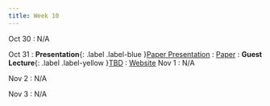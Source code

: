 ```yaml
---
title: Week 10
---
```


Oct 30
: N/A

Oct 31
: **Presentation**{: .label .label-blue }[Paper Presentation](#)
  : [Paper](/CSE610_Fall_2023/assets/paper/rfpose3D.pdf)
: **Guest Lecture**{: .label .label-yellow }[TBD](#)
  : [Website]()
Nov 1
: N/A

Nov 2 
: N/A

Nov 3
: N/A
